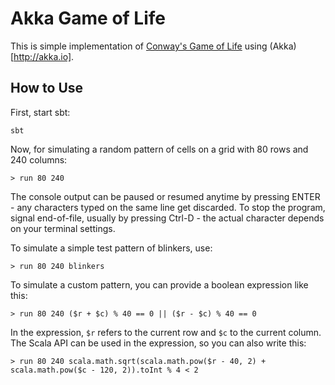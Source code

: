 # Akka Game of Life

This is simple implementation of [Conway's Game of Life](https://en.wikipedia.org/wiki/Conway%27s_Game_of_Life) 
using (Akka)[http://akka.io].
 
## How to Use

First, start sbt:

    sbt

Now, for simulating a random pattern of cells on a grid with 80 rows and 240 columns:

    > run 80 240
    
The console output can be paused or resumed anytime by pressing ENTER - any characters typed on the same line get 
discarded.
To stop the program, signal end-of-file, usually by pressing Ctrl-D - the actual character depends on your terminal 
settings.

To simulate a simple test pattern of blinkers, use:

    > run 80 240 blinkers
    
To simulate a custom pattern, you can provide a boolean expression like this:

    > run 80 240 ($r + $c) % 40 == 0 || ($r - $c) % 40 == 0
    
In the expression, `$r` refers to the current row and `$c` to the current column.
The Scala API can be used in the expression, so you can also write this:

    > run 80 240 scala.math.sqrt(scala.math.pow($r - 40, 2) + scala.math.pow($c - 120, 2)).toInt % 4 < 2
